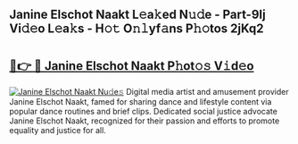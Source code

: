 ## Janine Elschot Naakt L𝚎a𝚔ed N𝚞𝚍e - Part-9Ij Vi𝚍𝚎o L𝚎a𝚔s - H𝚘𝚝 O𝚗𝚕yf𝚊ns P𝚑𝚘tos 2jKq2

# <h2><a href="http://kf3djq4.oniu.top/?m=Janine+Elschot+Naakt">🔗👉 🔴 Janine Elschot Naakt P𝚑ot𝚘𝚜 V𝚒d𝚎o</a></h2>

[![Janine Elschot Naakt Nu𝚍e𝚜](https://i.imgur.com/0qMVB7G.gif)](http://kf3djq4.oniu.top/?m=Janine+Elschot+Naakt)
Digital media artist and amusement provider Janine Elschot Naakt, famed for sharing dance and lifestyle content via popular dance routines and brief clips. Dedicated social justice advocate Janine Elschot Naakt, recognized for their passion and efforts to promote equality and justice for all.  
